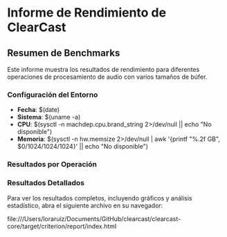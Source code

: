 # Informe de Rendimiento de ClearCast

## Resumen de Benchmarks

Este informe muestra los resultados de rendimiento para diferentes operaciones de procesamiento de audio con varios tamaños de búfer.

### Configuración del Entorno
- **Fecha**: $(date)
- **Sistema**: $(uname -a)
- **CPU**: $(sysctl -n machdep.cpu.brand_string 2>/dev/null || echo "No disponible")
- **Memoria**: $(sysctl -n hw.memsize 2>/dev/null | awk '{printf "%.2f GB", $0/1024/1024/1024}' || echo "No disponible")

### Resultados por Operación

### Resultados Detallados

Para ver los resultados completos, incluyendo gráficos y análisis estadístico, abra el siguiente archivo en su navegador:

file:///Users/loraruiz/Documents/GitHub/clearcast/clearcast-core/target/criterion/report/index.html
